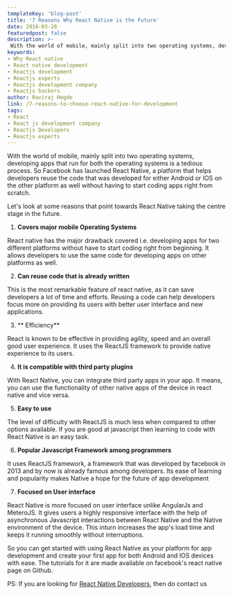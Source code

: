 ```yaml
---
templateKey: 'blog-post'
title: '7 Reasons Why React Native is the Future'
date: 2016-03-28
featuredpost: false
description: >-
 With the world of mobile, mainly split into two operating systems, developing apps that run for both the operating systems is a tedious process. So Facebook has launched React Native, a platform that helps developers reuse the code that was
keywords:
- Why React native
- React native development
- Reactjs development
- Reactjs experts
- Reactjs development company
- Reactjs hackers
author: Raviraj Hegde  
link: /7-reasons-to-choose-react-native-for-development
tags:
- React
- React js development company
- Reactjs Developers
- Reactjs experts
---
```


With the world of mobile, mainly split into two operating systems, developing apps that run for both the operating systems is a tedious process. So Facebook has launched React Native, a platform that helps developers reuse the code that was developed for either Android or IOS on the other platform as well without having to start coding apps right from scratch.

Let's look at some reasons that point towards React Native taking the centre stage in the future.

1. **Covers major mobile Operating Systems**

React native has the major drawback covered i.e. developing apps for two different platforms without have to start coding right from beginning. It allows developers to use the same code for developing apps on other platforms as well.

2. **Can reuse code that is already written**

This is the most remarkable feature of react native, as it can save developers a lot of time and efforts. Reusing a code can help developers focus more on providing its users with better user interface and new applications.

3. ** Efficiency**

React is known to be effective in providing agility, speed and an overall good user experience. It uses the ReactJS framework to provide native experience to its users.

4. **It is compatible with third party plugins**

With React Native, you can integrate third party apps in your app. It means, you can use the functionality of other native apps of the device in react native and vice versa.

5. **Easy to use**

The level of difficulty with ReactJS is much less when compared to other options available. If you are good at javascript then learning to code with React Native is an easy task.

6. **Popular Javascript Framework among programmers**

It uses ReactJS framework, a framework that was developed by facebook in 2013 and by now is already famous among developers. Its ease of learning and popularity makes Native a hope for the future of app development

7. **Focused on User interface**

React Native is more focused on user interface unlike AngularJs and MeteroJS. It gives users a highly responsive interface with the help of asynchronous Javascript interactions between React Native and the Native environment of the device. This inturn increases the app's load time and keeps it running smoothly without interruptions.

So you can get started with using React Native as your platform for app development and create your first app for both Android and IOS devices with ease. The tutorials for it are made available on facebook's react native page on Github.

PS: If you are looking for [React Native Developers][1], then do contact us

[1]: /react-js-development/

